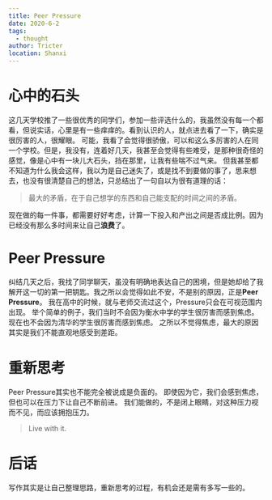 ```yaml
---
title: Peer Pressure
date: 2020-6-2
tags: 
  - thought
author: Tricter
location: Shanxi  
---
```


# 心中的石头

这几天学校推了一些很优秀的同学们，参加一些评选什么的，我虽然没有每一个都看，但说实话，心里是有一些痒痒的。看到认识的人，就点进去看了一下，确实是很厉害的人，很耀眼。
可能，我看了会觉得很骄傲，可以和这么多厉害的人在同一个学校。但是，我没有，连着好几天，我甚至会觉得有些难受，是那种很奇怪的感觉，像是心中有一块儿大石头，挡在那里，让我有些喘不过气来。
但我甚至都不知道为什么我会这样，我以为是自己迷失了，或是找不到要做的事了，思来想去，也没有很清楚自己的想法，只总结出了一句自以为很有道理的话：

> 最大的矛盾，在于自己想学的东西和自己能支配的时间之间的矛盾。

现在做的每一件事，都需要好好考虑，计算一下投入和产出之间是否成比例。因为已经没有那么多时间来让自己**浪费**了。

# Peer Pressure

纠结几天之后，我找了同学聊天，虽没有明确地表达自己的困境，但是她却给了我解开这一切的第一把钥匙。我之所以会觉得如此不安，不是别的原因，正是**Peer Pressure**。
我在高中的时候，就与老师交流过这个，Pressure只会在可视范围内出现。
举个简单的例子，我们当时不会因为衡水中学的学生很厉害而感到焦虑。现在也不会因为清华的学生很厉害而感到焦虑。
之所以不觉得焦虑，最大的原因其实是我们不能直观地感受到差距。

# 重新思考

Peer Pressure其实也不能完全被说成是负面的。
即使因为它，我们会感到焦虑，但也可以在压力下让自己不断前进。
我们能做的，不是闭上眼睛，对这种压力视而不见，而应该拥抱压力。

> Live with it.

# 后话

写作其实是让自己整理思路，重新思考的过程，有机会还是需有多写一些的。